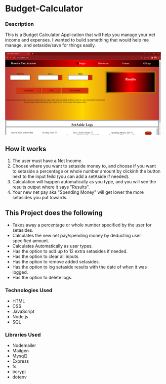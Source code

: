 # Budget-Calculator

### Description
This is a Budget Calculator Application that will help you manage your net income and expenses.
I wanted to build something that would help me manage, and setaside/save for things easily.

![Image of Nazir's Budget Calculator Project](/assets/Budget_Calculator_Project.png)

## How it works
  1. The user must have a Net Income.
  2. Choose where you want to setaside money to, and choose if you want to setaside a percentage or whole number amount by clickinh the button next to the input feild (you can add a setAside if needed).
  3. Calculation will happen automatically as you type, and you will see the results output where it says "Results".
  4. Your new net pay aka "Spending Money" will get lower the more setasides you put towards.


## This Project does the following
  - Takes away a percentage or whole number specified by the user for setasides.
  - Calculates the new net pay/spending money by deducting user specified amount.
  - Calculates Automatically as user types.
  - Has the option to add up to 12 extra setasides if needed.
  - Has the option to clear all inputs.
  - Has the option to remove added setasides.
  - Has the option to log setaside results with the date of when it was logged.
  - Has the option to delete logs.
  

### Technologies Used
- HTML
- CSS
- JavaScript
- Node.js
- SQL

### Libraries Used
- Nodemailer
- Mailgen
- Mysql2
- Express
- fs
- bcrypt
- dotenv
